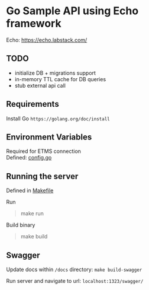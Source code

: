 # Go Sample API using Echo framework
Echo: https://echo.labstack.com/

## TODO
- initialize DB + migrations support
- in-memory TTL cache for DB queries
- stub external api call

## Requirements
Install Go `https://golang.org/doc/install`

## Environment Variables
Required for ETMS connection \
Defined: [config.go](config/config.go)

## Running the server
Defined in [Makefile](Makefile)

Run
> make run

Build binary
> make build

## Swagger
Update docs within `/docs` directory: `make build-swagger`

Run server and navigate to url: `localhost:1323/swagger/`
